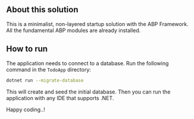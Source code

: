 ## About this solution

This is a minimalist, non-layered startup solution with the ABP Framework. All the fundamental ABP modules are already installed.

## How to run

The application needs to connect to a database. Run the following command in the `TodoApp` directory:

````bash
dotnet run --migrate-database
````

This will create and seed the initial database. Then you can run the application with any IDE that supports .NET.

Happy coding..!



